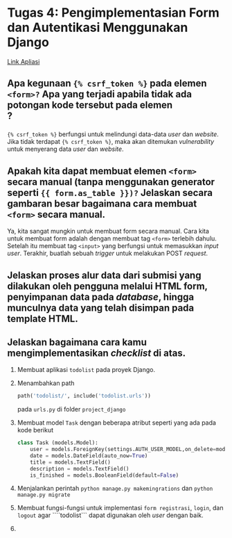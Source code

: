 # Tugas 4: Pengimplementasian Form dan Autentikasi Menggunakan Django

[Link Apliasi](https://webggniboss.herokuapp.com/todolist/)

## Apa kegunaan ```{% csrf_token %}``` pada elemen ```<form>?``` Apa yang terjadi apabila tidak ada potongan kode tersebut pada elemen <form>?

```{% csrf_token %}``` berfungsi untuk melindungi data-data *user* dan *website*. Jika tidak terdapat ```{% csrf_token %}```, maka akan ditemukan *vulnerability* untuk menyerang data *user* dan *website*. 

## Apakah kita dapat membuat elemen ```<form>``` secara manual (tanpa menggunakan generator seperti ```{{ form.as_table }})?``` Jelaskan secara gambaran besar bagaimana cara membuat ```<form>``` secara manual.

Ya, kita sangat mungkin untuk membuat form secara manual. Cara kita untuk membuat form adalah dengan membuat tag ```<form>``` terlebih dahulu. Setelah itu membuat tag ```<input>``` yang berfungsi untuk memasukkan *input user*. Terakhir, buatlah sebuah *trigger* untuk melakukan POST *request*.

## Jelaskan proses alur data dari submisi yang dilakukan oleh pengguna melalui HTML form, penyimpanan data pada *database*, hingga munculnya data yang telah disimpan pada template HTML.



## Jelaskan bagaimana cara kamu mengimplementasikan *checklist* di atas.

1. Membuat aplikasi ```todolist``` pada proyek Django.

2. Menambahkan path
    ```python
    path('todolist/', include('todolist.urls'))
    ```
    pada ```urls.py``` di folder ```project_django```

3. Membuat model ```Task``` dengan beberapa atribut seperti yang ada pada kode berikut
    ```python
    class Task (models.Model):
        user = models.ForeignKey(settings.AUTH_USER_MODEL,on_delete=models.CASCADE,blank=True, null=True,)
        date = models.DateField(auto_now=True)
        title = models.TextField()
        description = models.TextField()
        is_finished = models.BooleanField(default=False)
    ```

4. Menjalankan perintah ```python manage.py makemingrations``` dan ```python manage.py migrate```

5. Membuat fungsi-fungsi untuk implementasi ```form registrasi```, ```login```, dan ```logout``` agar ````todolist``` dapat digunakan oleh *user* dengan baik.

6. 